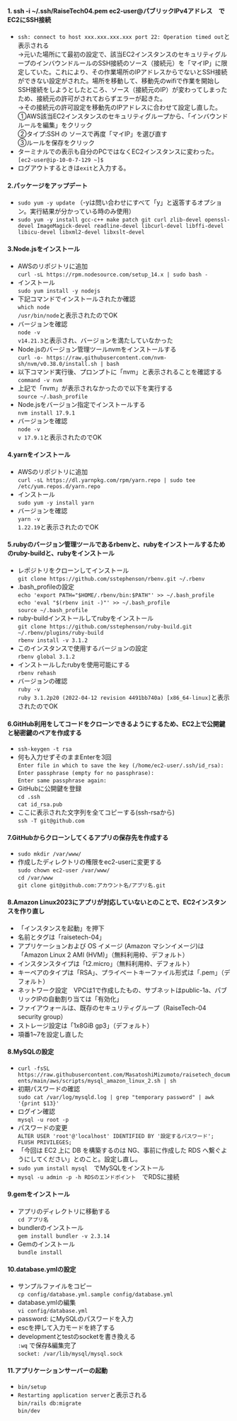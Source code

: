 #### 1. ssh -i ~/.ssh/RaiseTech04.pem ec2-user@パブリックIPv4アドレス　でEC2にSSH接続
  - `ssh: connect to host xxx.xxx.xxx.xxx port 22: Operation timed out`と表示される  
→元いた場所にて最初の設定で、該当EC2インスタンスのセキュリティグループのインバウンドルールのSSH接続のソース（接続元）を「マイIP」に限定していた。これにより、その作業場所のIPアドレスからでないとSSH接続ができない設定がされた。場所を移動して、移動先のwifiで作業を開始しSSH接続をしようとしたところ、ソース（接続元のIP）が変わってしまったため、接続元の許可がされておらずエラーが起きた。  
→その接続元の許可設定を移動先のIPアドレスに合わせて設定し直した。  
①AWS該当EC2インスタンスのセキュリティグループから、「インバウンドルールを編集」をクリック  
②タイプ:SSH の ソースで再度「マイIP」を選び直す  
③ルールを保存をクリック  
- ターミナルでの表示も自分のPCではなくEC2インスタンスに変わった。`[ec2-user@ip-10-0-7-129 ~]$ `  
- ログアウトするときは`exit`と入力する。

#### 2.パッケージをアップデート
- `sudo yum -y update` （-yは問い合わせにすべて「y」と返答するオプション。実行結果が分かっている時のみ使用）  
- `sudo yum -y install gcc-c++ make patch git curl zlib-devel openssl-devel ImageMagick-devel readline-devel libcurl-devel libffi-devel libicu-devel libxml2-devel libxslt-devel`


#### 3.Node.jsをインストール
- AWSのリポジトリに追加  
  `curl -sL https://rpm.nodesource.com/setup_14.x | sudo bash -`
- インストール  
  `sudo yum install -y nodejs`
- 下記コマンドでインストールされたか確認  
  `which node`  
  `/usr/bin/node`と表示されたのでOK  
- バージョンを確認  
  `node -v`  
  `v14.21.3`と表示され、バージョンを満たしていなかった  
- Node.jsのバージョン管理ツールnvmをインストールする  
  `curl -o- https://raw.githubusercontent.com/nvm-sh/nvm/v0.38.0/install.sh | bash`  
- 以下コマンド実行後、プロンプトに「nvm」と表示されることを確認する  
  `command -v nvm`  
- 上記で「nvm」が表示されなかったので以下を実行する  
  `source ~/.bash_profile`  
- Node.jsをバージョン指定でインストールする  
  `nvm install 17.9.1`  
- バージョンを確認  
  `node -v`  
  `v 17.9.1`と表示されたのでOK  

#### 4.yarnをインストール  
- AWSのリポジトリに追加  
  `curl -sL https://dl.yarnpkg.com/rpm/yarn.repo | sudo tee /etc/yum.repos.d/yarn.repo`  
- インストール  
  `sudo yum -y install yarn`  
- バージョンを確認  
  `yarn -v`  
  `1.22.19`と表示されたのでOK  

#### 5.rubyのバージョン管理ツールであるrbenvと、rubyをインストールするためのruby-buildと、rubyをインストール  
- レポジトリをクローンしてインストール  
  `git clone https://github.com/sstephenson/rbenv.git ~/.rbenv`  
- .bash_profileの設定  
  `echo 'export PATH="$HOME/.rbenv/bin:$PATH"' >> ~/.bash_profile`  
  `echo 'eval "$(rbenv init -)"' >> ~/.bash_profile`  
  `source ~/.bash_profile`  
- ruby-buildインストールしてrubyをインストール  
  `git clone https://github.com/sstephenson/ruby-build.git ~/.rbenv/plugins/ruby-build`  
  `rbenv install -v 3.1.2`  
- このインスタンスで使用するバージョンの設定  
  `rbenv global 3.1.2`  
- インストールしたrubyを使用可能にする  
  `rbenv rehash`  
- バージョンの確認  
  `ruby -v`  
  `ruby 3.1.2p20 (2022-04-12 revision 4491bb740a) [x86_64-linux]`と表示されたのでOK  

#### 6.GitHub利用をしてコードをクローンできるようにするため、EC2上で公開鍵と秘密鍵のペアを作成する
- `ssh-keygen -t rsa`  
- 何も入力せずそのままEnterを3回  
  `Enter file in which to save the key (/home/ec2-user/.ssh/id_rsa): `  
  `Enter passphrase (empty for no passphrase):`  
  `Enter same passphrase again:`   
- GitHubに公開鍵を登録  
  `cd .ssh`  
  `cat id_rsa.pub`  
- ここに表示された文字列を全てコピーする(ssh-rsaから)  
  `ssh -T git@github.com`  


#### 7.GitHubからクローンしてくるアプリの保存先を作成する
- `sudo mkdir /var/www/`  
- 作成したディレクトリの権限をec2-userに変更する  
  `sudo chown ec2-user /var/www/`  
  `cd /var/www`  
  `git clone git@github.com:アカウント名/アプリ名.git`  

#### 8.Amazon Linux2023にアプリが対応していないとのことで、EC2インスタンスを作り直し
- 「インスタンスを起動」を押下  
- 名前とタグは「raisetech-04」  
- アプリケーションおよび OS イメージ (Amazon マシンイメージ)は「Amazon Linux 2 AMI (HVM)」（無料利用枠、デフォルト）  
- インスタンスタイプは「t2.micro」（無料利用枠、デフォルト）  
- キーペアのタイプは「RSA」、プライベートキーファイル形式は「.pem」（デフォルト）  
- ネットワーク設定　VPCは1で作成したもの、サブネットはpublic-1a、パブリックIPの自動割り当ては「有効化」
- ファイアウォールは、既存のセキュリティグループ（RaiseTech-04 security group）
- ストレージ設定は「1x8GiB gp3」（デフォルト）
- 項番1~7を設定し直した

#### 8.MySQLの設定  
- `curl -fsSL https://raw.githubusercontent.com/MasatoshiMizumoto/raisetech_documents/main/aws/scripts/mysql_amazon_linux_2.sh | sh`  
- 初期パスワードの確認  
  `sudo cat /var/log/mysqld.log | grep "temporary password" | awk '{print $13}'`  
- ログイン確認  
  `mysql -u root -p`  
- パスワードの変更  
  `ALTER USER 'root'@'localhost' IDENTIFIED BY '設定するパスワード';
FLUSH PRIVILEGES;`  
- 「今回は EC2 上に DB を構築するのは NG、事前に作成した RDS へ繋ぐようにしてください」とのこと。設定し直し。  
- `sudo yum install mysql`　でMySQLをインストール
- `mysql -u admin -p -h RDSのエンドポイント`　でRDSに接続

#### 9.gemをインストール
- アプリのディレクトリに移動する  
  `cd アプリ名`  
- bundlerのインストール  
  `gem install bundler -v 2.3.14`  
- Gemのインストール  
  `bundle install`  

#### 10.database.ymlの設定
- サンプルファイルをコピー  
  `cp config/database.yml.sample config/database.yml`  
- database.ymlの編集  
  `vi config/database.yml`  
- password: にMySQLのパスワードを入力
- escを押して入力モードを終了する
- developmentとtestのsocketを書き換える  
  `:wq` で保存&編集完了  
  `socket: /var/lib/mysql/mysql.sock`  

#### 11.アプリケーションサーバーの起動
- `bin/setup`  
- `Restarting application server`と表示される  
  `bin/rails db:migrate`  
  `bin/dev`  
